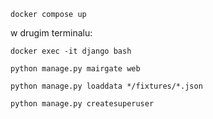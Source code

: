 ```
docker compose up
```


w drugim terminalu:


```
docker exec -it django bash 
```


```
python manage.py mairgate web
```


```
python manage.py loaddata */fixtures/*.json
```


```
python manage.py createsuperuser
```
